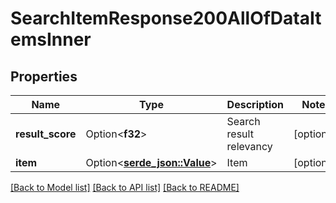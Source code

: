 # SearchItemResponse200AllOfDataItemsInner

## Properties

Name | Type | Description | Notes
------------ | ------------- | ------------- | -------------
**result_score** | Option<**f32**> | Search result relevancy | [optional]
**item** | Option<[**serde_json::Value**](.md)> | Item | [optional]

[[Back to Model list]](../README.md#documentation-for-models) [[Back to API list]](../README.md#documentation-for-api-endpoints) [[Back to README]](../README.md)


